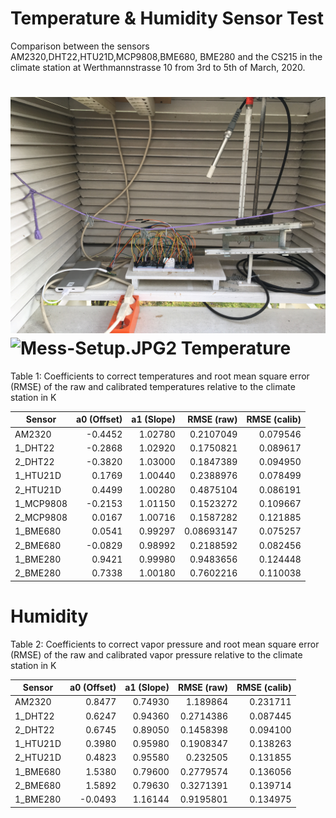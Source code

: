 # Temperature & Humidity Sensor Test

Comparison between the sensors AM2320,DHT22,HTU21D,MCP9808,BME680, BME280 and the CS215 in the climate station at Werthmannstrasse 10 from 3rd to 5th of March, 2020.

![Mess-Setup.JPG](Mess-Setup.JPG) ![Mess-Setup.JPG2](Mess-Setup.JPG2)
Temperature
============

Table 1: Coefficients to correct temperatures and root mean square error (RMSE) of the raw and calibrated temperatures relative to the climate station in K

|Sensor | a0 (Offset) | a1 (Slope) | RMSE (raw) | RMSE (calib) |
| --- | ---: | ---: |  ---: | ---: |
|AM2320	|-0.4452 |	1.02780	|0.2107049|	0.079546|
|1_DHT22	|-0.2868|	1.02920	|0.1750821	|0.089617
|2_DHT22	|-0.3820|	1.03000	|0.1847389	|0.094950
|1_HTU21D	|0.1769	|1.00440	|0.2388976	|0.078499
|2_HTU21D	|0.4499	|1.00280	|0.4875104	|0.086191
|1_MCP9808|	-0.2153	|1.01150|	0.1523272	|0.109667
|2_MCP9808|	0.0167|	1.00716	|0.1587282	|0.121885
|1_BME680	|0.0541	|0.99297	|0.08693147	|0.075257
|2_BME680	|-0.0829|	0.98992|	0.2188592	|0.082456
|1_BME280	|0.9421	|0.99980|	0.9483656	|0.124448
|2_BME280	|0.7338	|1.00180|	0.7602216	|0.110038


Humidity
============

Table 2: Coefficients to correct vapor pressure and root mean square error (RMSE) of the raw and calibrated vapor pressure relative to the climate station in K

|Sensor | a0 (Offset) | a1 (Slope) | RMSE (raw) | RMSE (calib) |
| --- | ---: | ---: |  ---: | ---: |
|AM2320	|0.8477	|0.74930	|1.189864	|0.231711|
|1_DHT22	|0.6247	|0.94360|	0.2714386	|0.087445|
|2_DHT22	|0.6745	|0.89050|	0.1458398	|0.094100|
|1_HTU21D	|0.3980	|0.95980|	0.1908347	|0.138263|
|2_HTU21D	|0.4823	|0.95580|	0.232505	|0.131855|
|1_BME680	|1.5380	|0.79600|	0.2779574	|0.136056|
|2_BME680	|1.5892	|0.79630|	0.3271391	|0.139714|
|1_BME280 |-0.0493|	1.16144|	0.9195801|	0.134975|

